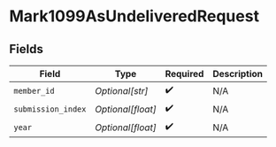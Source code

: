 # Mark1099AsUndeliveredRequest


## Fields

| Field              | Type               | Required           | Description        |
| ------------------ | ------------------ | ------------------ | ------------------ |
| `member_id`        | *Optional[str]*    | :heavy_check_mark: | N/A                |
| `submission_index` | *Optional[float]*  | :heavy_check_mark: | N/A                |
| `year`             | *Optional[float]*  | :heavy_check_mark: | N/A                |